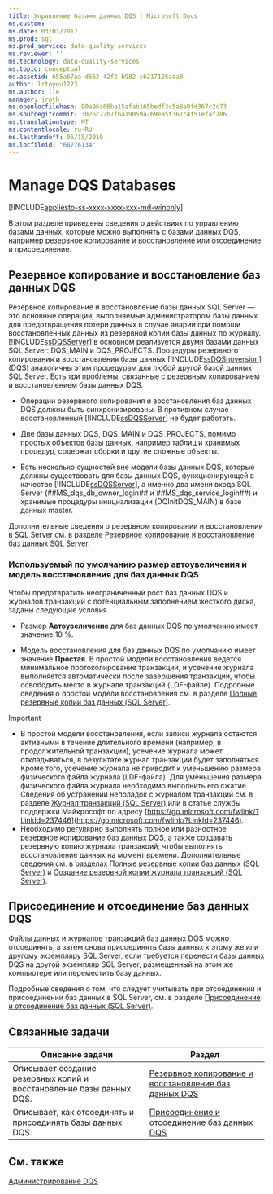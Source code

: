 ```yaml
---
title: Управление базами данных DQS | Microsoft Docs
ms.custom: ''
ms.date: 03/01/2017
ms.prod: sql
ms.prod_service: data-quality-services
ms.reviewer: ''
ms.technology: data-quality-services
ms.topic: conceptual
ms.assetid: 655a67aa-d662-42f2-b982-c6217125ada8
author: lrtoyou1223
ms.author: lle
manager: jroth
ms.openlocfilehash: 90a96a06ba15afab165bedf3c5a8a9fd367c2c73
ms.sourcegitcommit: 3026c22b7fba19059a769ea5f367c4f51efaf286
ms.translationtype: MT
ms.contentlocale: ru-RU
ms.lasthandoff: 06/15/2019
ms.locfileid: "66776134"
---
```

# <a name="manage-dqs-databases"></a>Manage DQS Databases

[!INCLUDE[appliesto-ss-xxxx-xxxx-xxx-md-winonly](../includes/appliesto-ss-xxxx-xxxx-xxx-md-winonly.md)]

  В этом разделе приведены сведения о действиях по управлению базами данных, которые можно выполнять с базами данных DQS, например резервное копирование и восстановление или отсоединение и присоединение.  
  
##  <a name="BackupRestore"></a> Резервное копирование и восстановление баз данных DQS  
 Резервное копирование и восстановление базы данных SQL Server — это основные операции, выполняемые администратором базы данных для предотвращения потери данных в случае аварии при помощи восстановленных данных из резервной копии базы данных по журналу. [!INCLUDE[ssDQSServer](../includes/ssdqsserver-md.md)] в основном реализуется двумя базами данных SQL Server: DQS_MAIN и DQS_PROJECTS. Процедуры резервного копирования и восстановления базы данных [!INCLUDE[ssDQSnoversion](../includes/ssdqsnoversion-md.md)] (DQS) аналогичны этим процедурам для любой другой базой данных SQL Server. Есть три проблемы, связанные с резервным копированием и восстановлением базы данных DQS.  
  
-   Операции резервного копирования и восстановления баз данных DQS должны быть синхронизированы. В противном случае восстановленный [!INCLUDE[ssDQSServer](../includes/ssdqsserver-md.md)] не будет работать.  
  
-   Две базы данных DQS, DQS_MAIN и DQS_PROJECTS, помимо простых объектов базы данных, например таблиц и хранимых процедур, содержат сборки и другие сложные объекты.  
  
-   Есть несколько сущностей вне модели базы данных DQS, которые должны существовать для базы данных DQS, функционирующей в качестве [!INCLUDE[ssDQSServer](../includes/ssdqsserver-md.md)], а именно два имени входа SQL Server (##MS_dqs_db_owner_login## и ##MS_dqs_service_login##) и хранимые процедуры инициализации (DQInitDQS_MAIN) в базе данных master.  
  
 Дополнительные сведения о резервном копировании и восстановлении в SQL Server см. в разделе [Резервное копирование и восстановление баз данных SQL Server](../relational-databases/backup-restore/back-up-and-restore-of-sql-server-databases.md).  
  
### <a name="default-autogrowth-size-and-recovery-model-for-the-dqs-databases"></a>Используемый по умолчанию размер автоувеличения и модель восстановления для баз данных DQS  
 Чтобы предотвратить неограниченный рост баз данных DQS и журналов транзакций с потенциальным заполнением жесткого диска, заданы следующие условия.  
  
-   Размер **Автоувеличение** для баз данных DQS по умолчанию имеет значение 10 %.  
  
-   Модель восстановления для баз данных DQS по умолчанию имеет значение **Простая**. В простой модели восстановления ведется минимальное протоколирование транзакций, и усечение журнала выполняется автоматически после завершения транзакции, чтобы освободить место в журнале транзакций (LDF-файле). Подробные сведения о простой модели восстановления см. в разделе [Полные резервные копии баз данных &#40;SQL Server&#41;](../relational-databases/backup-restore/full-database-backups-sql-server.md).  
  
> [!IMPORTANT]
>  -   В простой модели восстановления, если записи журнала остаются активными в течение длительного времени (например, в продолжительной транзакции), усечение журнала может откладываться, в результате журнал транзакций будет заполняться. Кроме того, усечение журнала не приводит к уменьшению размера физического файла журнала (LDF-файла). Для уменьшения размера физического файла журнала необходимо выполнить его сжатие. Сведения об устранении неполадок с журналом транзакций см. в разделе [Журнал транзакций (SQL Server)](../relational-databases/logs/the-transaction-log-sql-server.md) или в статье службы поддержки Майкрософт по адресу [https://go.microsoft.com/fwlink/?LinkId=237446](https://go.microsoft.com/fwlink/?LinkId=237446).  
> -   Необходимо регулярно выполнять полное или разностное резервное копирование баз данных DQS, а также создавать резервную копию журнала транзакций, чтобы выполнять восстановление данных на момент времени. Дополнительные сведения см. в разделах [Полные резервные копии баз данных &#40;SQL Server&#41;](../relational-databases/backup-restore/full-database-backups-sql-server.md) и [Создание резервной копии журнала транзакций &#40;SQL Server&#41;](../relational-databases/backup-restore/back-up-a-transaction-log-sql-server.md).  
  
##  <a name="DetachAttach"></a> Присоединение и отсоединение баз данных DQS  
 Файлы данных и журналов транзакций баз данных DQS можно отсоединять, а затем снова присоединять базы данных к этому же или другому экземпляру SQL Server, если требуется перенести базы данных DQS на другой экземпляр SQL Server, размещенный на этом же компьютере или переместить базу данных.  
  
 Подробные сведения о том, что следует учитывать при отсоединении и присоединении баз данных в SQL Server, см. в разделе [Присоединение и отсоединение баз данных &#40;SQL Server&#41;](../relational-databases/databases/database-detach-and-attach-sql-server.md).  
  
## <a name="related-tasks"></a>Связанные задачи  
  
|Описание задачи|Раздел|  
|----------------------|-----------|  
|Описывает создание резервных копий и восстановление базы данных DQS.|[Резервное копирование и восстановление баз данных DQS](../data-quality-services/backing-up-and-restoring-dqs-databases.md)|  
|Описывает, как отсоединять и присоединять базы данных DQS.|[Присоединение и отсоединение баз данных DQS](../data-quality-services/detaching-and-attaching-dqs-databases.md)|  
  
## <a name="see-also"></a>См. также  
 [Администрирование DQS](../data-quality-services/dqs-administration.md)  
  
  
